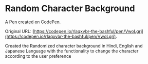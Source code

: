 # Random Character Background

A Pen created on CodePen.

Original URL: [https://codepen.io/rlaqxvbr-the-bashful/pen/VwoLgrj](https://codepen.io/rlaqxvbr-the-bashful/pen/VwoLgrj).

Created the Randomized character background in Hindi, English and Japanese Language with the functionality to change the character according to the user preference